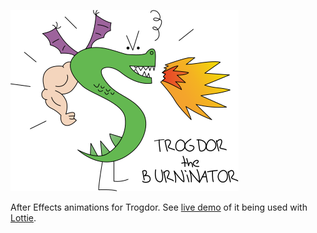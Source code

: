 ![trogdor](trogdor.svg)

After Effects animations for Trogdor. See [live demo](https://www.chadly.net/trogdor/) of it being used with [Lottie](https://airbnb.io/lottie/).
